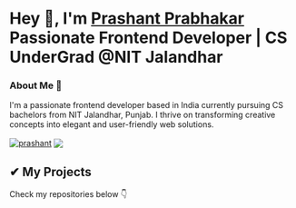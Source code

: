 
# Hey 👋, I'm [Prashant Prabhakar](https://portfolio-prash.vercel.app/) Passionate Frontend Developer | CS UnderGrad @NIT Jalandhar 


<div>
 <h3>
 About Me 🚀
 </h3>
I'm a passionate frontend developer based in India currently pursuing CS bachelors from NIT Jalandhar, Punjab. I thrive on transforming creative concepts into elegant and user-friendly web solutions.
</div>

 





<div align="left">
 
<a href="https://github.com/anuraghazra/github-readme-stats"><img align="center" src="https://github-readme-streak-stats.herokuapp.com/?user=prash240303&theme=gotham&hide_border=true" alt="prashant" /></a> <a href="https://github.com/anuraghazra/convoychat"> <img align="center" src="https://github-readme-stats.vercel.app/api?username=prash240303&theme=gotham&show_icons=true&hide_border=true&hide_rank=true" /></a>
 
</div>

## ✔ My Projects
<p>
Check my repositories below 👇
</p>
</div>
